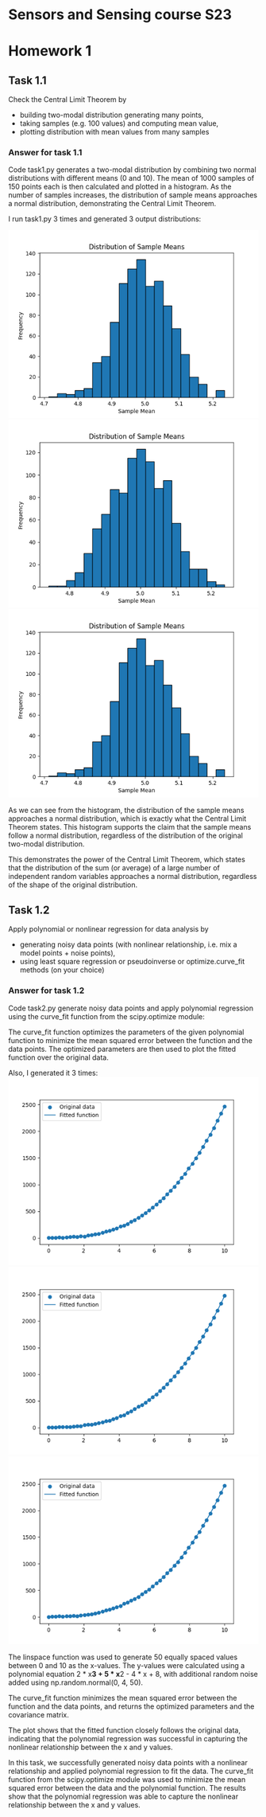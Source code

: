 # Sensors and Sensing course S23

# Homework 1

## Task 1.1
Check the Central Limit Theorem by
- building two-modal distribution generating many points,
- taking samples (e.g. 100 values) and computing mean value,
- plotting distribution with mean values from many samples

### Answer for task 1.1
Code task1.py generates a two-modal distribution by combining two normal distributions with different means (0 and 10). The mean of 1000 samples of 150 points each is then calculated and plotted in a histogram. As the number of samples increases, the distribution of sample means approaches a normal distribution, demonstrating the Central Limit Theorem.

I run task1.py 3 times and generated 3 output distributions:

![](pictures1/myplot.png)
![](pictures1/myplot2.png)
![](pictures1/myplot3.png)

As we can see from the histogram, the distribution of the sample means approaches a normal distribution, which is exactly what the Central Limit Theorem states. This histogram supports the claim that the sample means follow a normal distribution, regardless of the distribution of the original two-modal distribution.

This demonstrates the power of the Central Limit Theorem, which states that the distribution of the sum (or average) of a large number of independent random variables approaches a normal distribution, regardless of the shape of the original distribution.

## Task 1.2

Apply polynomial or nonlinear regression for data analysis by
- generating noisy data points (with nonlinear relationship, i.e. mix a model points + noise points),
- using least square regression or pseudoinverse or optimize.curve_fit methods (on your choice)

### Answer for task 1.2

Code task2.py generate noisy data points and apply polynomial regression using the curve_fit function from the scipy.optimize module:

The curve_fit function optimizes the parameters of the given polynomial function to minimize the mean squared error between the function and the data points. The optimized parameters are then used to plot the fitted function over the original data.

Also, I generated it 3 times:
![](pictures2/myplot.png)
![](pictures2/myplot2.png)
![](pictures2/myplot3.png)

The linspace function was used to generate 50 equally spaced values between 0 and 10 as the x-values. The y-values were calculated using a polynomial equation 2 * x**3 + 5 * x**2 - 4 * x + 8, with additional random noise added using np.random.normal(0, 4, 50).

The curve_fit function minimizes the mean squared error between the function and the data points, and returns the optimized parameters and the covariance matrix.

The plot shows that the fitted function closely follows the original data, indicating that the polynomial regression was successful in capturing the nonlinear relationship between the x and y values.

In this task, we successfully generated noisy data points with a nonlinear relationship and applied polynomial regression to fit the data. The curve_fit function from the scipy.optimize module was used to minimize the mean squared error between the data and the polynomial function. The results show that the polynomial regression was able to capture the nonlinear relationship between the x and y values.
